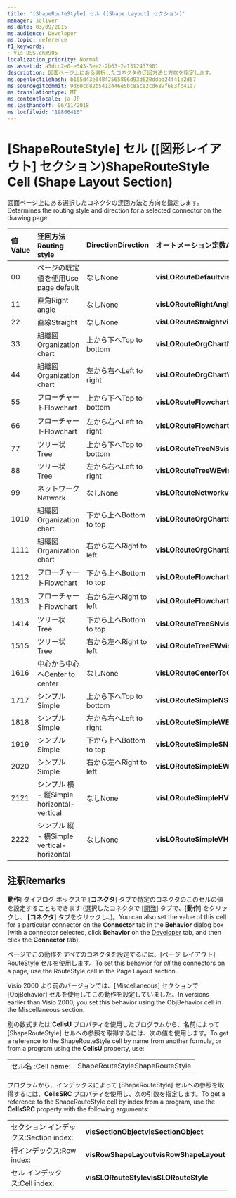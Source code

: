 ```yaml
---
title: '[ShapeRouteStyle] セル ([Shape Layout] セクション)'
manager: soliver
ms.date: 03/09/2015
ms.audience: Developer
ms.topic: reference
f1_keywords:
- Vis_DSS.chm905
localization_priority: Normal
ms.assetid: a5dcd2e0-e343-5ee2-2b63-2a1312437901
description: 図面ページ上にある選択したコネクタの迂回方法と方向を指定します。
ms.openlocfilehash: b165d43e64842565806d93d620ddbd24f41a2d57
ms.sourcegitcommit: 9d60cd82b5413446e5bc8ace2cd689f683fb41a7
ms.translationtype: MT
ms.contentlocale: ja-JP
ms.lasthandoff: 06/11/2018
ms.locfileid: "19806410"
---
```

# <a name="shaperoutestyle-cell-shape-layout-section"></a><span data-ttu-id="65f40-103">[ShapeRouteStyle] セル ([図形レイアウト] セクション)</span><span class="sxs-lookup"><span data-stu-id="65f40-103">ShapeRouteStyle Cell (Shape Layout Section)</span></span>

<span data-ttu-id="65f40-104">図面ページ上にある選択したコネクタの迂回方法と方向を指定します。</span><span class="sxs-lookup"><span data-stu-id="65f40-104">Determines the routing style and direction for a selected connector on the drawing page.</span></span>
  
|<span data-ttu-id="65f40-105">**値**</span><span class="sxs-lookup"><span data-stu-id="65f40-105">**Value**</span></span>|<span data-ttu-id="65f40-106">**迂回方法**</span><span class="sxs-lookup"><span data-stu-id="65f40-106">**Routing style**</span></span>|<span data-ttu-id="65f40-107">**Direction**</span><span class="sxs-lookup"><span data-stu-id="65f40-107">**Direction**</span></span>|<span data-ttu-id="65f40-108">**オートメーション定数**</span><span class="sxs-lookup"><span data-stu-id="65f40-108">**Automation constant**</span></span>|
|:-----|:-----|:-----|:-----|
|<span data-ttu-id="65f40-109">0</span><span class="sxs-lookup"><span data-stu-id="65f40-109">0</span></span>  <br/> |<span data-ttu-id="65f40-110">ページの既定値を使用</span><span class="sxs-lookup"><span data-stu-id="65f40-110">Use page default</span></span>  <br/> |<span data-ttu-id="65f40-111">なし</span><span class="sxs-lookup"><span data-stu-id="65f40-111">None</span></span>  <br/> |<span data-ttu-id="65f40-112">**visLORouteDefault**</span><span class="sxs-lookup"><span data-stu-id="65f40-112">**visLORouteDefault**</span></span> <br/> |
|<span data-ttu-id="65f40-113">1</span><span class="sxs-lookup"><span data-stu-id="65f40-113">1</span></span>  <br/> |<span data-ttu-id="65f40-114">直角</span><span class="sxs-lookup"><span data-stu-id="65f40-114">Right angle</span></span>  <br/> |<span data-ttu-id="65f40-115">なし</span><span class="sxs-lookup"><span data-stu-id="65f40-115">None</span></span>  <br/> |<span data-ttu-id="65f40-116">**visLORouteRightAngle**</span><span class="sxs-lookup"><span data-stu-id="65f40-116">**visLORouteRightAngle**</span></span> <br/> |
|<span data-ttu-id="65f40-117">2</span><span class="sxs-lookup"><span data-stu-id="65f40-117">2</span></span>  <br/> |<span data-ttu-id="65f40-118">直線</span><span class="sxs-lookup"><span data-stu-id="65f40-118">Straight</span></span>  <br/> |<span data-ttu-id="65f40-119">なし</span><span class="sxs-lookup"><span data-stu-id="65f40-119">None</span></span>  <br/> |<span data-ttu-id="65f40-120">**visLORouteStraight**</span><span class="sxs-lookup"><span data-stu-id="65f40-120">**visLORouteStraight**</span></span> <br/> |
|<span data-ttu-id="65f40-121">3</span><span class="sxs-lookup"><span data-stu-id="65f40-121">3</span></span>  <br/> |<span data-ttu-id="65f40-122">組織図</span><span class="sxs-lookup"><span data-stu-id="65f40-122">Organization chart</span></span>  <br/> |<span data-ttu-id="65f40-123">上から下へ</span><span class="sxs-lookup"><span data-stu-id="65f40-123">Top to bottom</span></span>  <br/> |<span data-ttu-id="65f40-124">**visLORouteOrgChartNS**</span><span class="sxs-lookup"><span data-stu-id="65f40-124">**visLORouteOrgChartNS**</span></span> <br/> |
|<span data-ttu-id="65f40-125">4</span><span class="sxs-lookup"><span data-stu-id="65f40-125">4</span></span>  <br/> |<span data-ttu-id="65f40-126">組織図</span><span class="sxs-lookup"><span data-stu-id="65f40-126">Organization chart</span></span>  <br/> |<span data-ttu-id="65f40-127">左から右へ</span><span class="sxs-lookup"><span data-stu-id="65f40-127">Left to right</span></span>  <br/> |<span data-ttu-id="65f40-128">**visLORouteOrgChartWE**</span><span class="sxs-lookup"><span data-stu-id="65f40-128">**visLORouteOrgChartWE**</span></span> <br/> |
|<span data-ttu-id="65f40-129">5</span><span class="sxs-lookup"><span data-stu-id="65f40-129">5</span></span>  <br/> |<span data-ttu-id="65f40-130">フローチャート</span><span class="sxs-lookup"><span data-stu-id="65f40-130">Flowchart</span></span>  <br/> |<span data-ttu-id="65f40-131">上から下へ</span><span class="sxs-lookup"><span data-stu-id="65f40-131">Top to bottom</span></span>  <br/> |<span data-ttu-id="65f40-132">**visLORouteFlowchartNS**</span><span class="sxs-lookup"><span data-stu-id="65f40-132">**visLORouteFlowchartNS**</span></span> <br/> |
|<span data-ttu-id="65f40-133">6</span><span class="sxs-lookup"><span data-stu-id="65f40-133">6</span></span>  <br/> |<span data-ttu-id="65f40-134">フローチャート</span><span class="sxs-lookup"><span data-stu-id="65f40-134">Flowchart</span></span>  <br/> |<span data-ttu-id="65f40-135">左から右へ</span><span class="sxs-lookup"><span data-stu-id="65f40-135">Left to right</span></span>  <br/> |<span data-ttu-id="65f40-136">**visLORouteFlowchartWE**</span><span class="sxs-lookup"><span data-stu-id="65f40-136">**visLORouteFlowchartWE**</span></span> <br/> |
|<span data-ttu-id="65f40-137">7</span><span class="sxs-lookup"><span data-stu-id="65f40-137">7</span></span>  <br/> |<span data-ttu-id="65f40-138">ツリー状</span><span class="sxs-lookup"><span data-stu-id="65f40-138">Tree</span></span>  <br/> |<span data-ttu-id="65f40-139">上から下へ</span><span class="sxs-lookup"><span data-stu-id="65f40-139">Top to bottom</span></span>  <br/> |<span data-ttu-id="65f40-140">**visLORouteTreeNS**</span><span class="sxs-lookup"><span data-stu-id="65f40-140">**visLORouteTreeNS**</span></span> <br/> |
|<span data-ttu-id="65f40-141">8</span><span class="sxs-lookup"><span data-stu-id="65f40-141">8</span></span>  <br/> |<span data-ttu-id="65f40-142">ツリー状</span><span class="sxs-lookup"><span data-stu-id="65f40-142">Tree</span></span>  <br/> |<span data-ttu-id="65f40-143">左から右へ</span><span class="sxs-lookup"><span data-stu-id="65f40-143">Left to right</span></span>  <br/> |<span data-ttu-id="65f40-144">**visLORouteTreeWE**</span><span class="sxs-lookup"><span data-stu-id="65f40-144">**visLORouteTreeWE**</span></span> <br/> |
|<span data-ttu-id="65f40-145">9</span><span class="sxs-lookup"><span data-stu-id="65f40-145">9</span></span>  <br/> |<span data-ttu-id="65f40-146">ネットワーク</span><span class="sxs-lookup"><span data-stu-id="65f40-146">Network</span></span>  <br/> |<span data-ttu-id="65f40-147">なし</span><span class="sxs-lookup"><span data-stu-id="65f40-147">None</span></span>  <br/> |<span data-ttu-id="65f40-148">**visLORouteNetwork**</span><span class="sxs-lookup"><span data-stu-id="65f40-148">**visLORouteNetwork**</span></span> <br/> |
|<span data-ttu-id="65f40-149">10</span><span class="sxs-lookup"><span data-stu-id="65f40-149">10</span></span>  <br/> |<span data-ttu-id="65f40-150">組織図</span><span class="sxs-lookup"><span data-stu-id="65f40-150">Organization chart</span></span>  <br/> |<span data-ttu-id="65f40-151">下から上へ</span><span class="sxs-lookup"><span data-stu-id="65f40-151">Bottom to top</span></span>  <br/> |<span data-ttu-id="65f40-152">**visLORouteOrgChartSN**</span><span class="sxs-lookup"><span data-stu-id="65f40-152">**visLORouteOrgChartSN**</span></span> <br/> |
|<span data-ttu-id="65f40-153">11</span><span class="sxs-lookup"><span data-stu-id="65f40-153">11</span></span>  <br/> |<span data-ttu-id="65f40-154">組織図</span><span class="sxs-lookup"><span data-stu-id="65f40-154">Organization chart</span></span>  <br/> |<span data-ttu-id="65f40-155">右から左へ</span><span class="sxs-lookup"><span data-stu-id="65f40-155">Right to left</span></span>  <br/> |<span data-ttu-id="65f40-156">**visLORouteOrgChartEW**</span><span class="sxs-lookup"><span data-stu-id="65f40-156">**visLORouteOrgChartEW**</span></span> <br/> |
|<span data-ttu-id="65f40-157">12</span><span class="sxs-lookup"><span data-stu-id="65f40-157">12</span></span>  <br/> |<span data-ttu-id="65f40-158">フローチャート</span><span class="sxs-lookup"><span data-stu-id="65f40-158">Flowchart</span></span>  <br/> |<span data-ttu-id="65f40-159">下から上へ</span><span class="sxs-lookup"><span data-stu-id="65f40-159">Bottom to top</span></span>  <br/> |<span data-ttu-id="65f40-160">**visLORouteFlowchartSN**</span><span class="sxs-lookup"><span data-stu-id="65f40-160">**visLORouteFlowchartSN**</span></span> <br/> |
|<span data-ttu-id="65f40-161">13</span><span class="sxs-lookup"><span data-stu-id="65f40-161">13</span></span>  <br/> |<span data-ttu-id="65f40-162">フローチャート</span><span class="sxs-lookup"><span data-stu-id="65f40-162">Flowchart</span></span>  <br/> |<span data-ttu-id="65f40-163">右から左へ</span><span class="sxs-lookup"><span data-stu-id="65f40-163">Right to left</span></span>  <br/> |<span data-ttu-id="65f40-164">**visLORouteFlowchartEW**</span><span class="sxs-lookup"><span data-stu-id="65f40-164">**visLORouteFlowchartEW**</span></span> <br/> |
|<span data-ttu-id="65f40-165">14</span><span class="sxs-lookup"><span data-stu-id="65f40-165">14</span></span>  <br/> |<span data-ttu-id="65f40-166">ツリー状</span><span class="sxs-lookup"><span data-stu-id="65f40-166">Tree</span></span>  <br/> |<span data-ttu-id="65f40-167">下から上へ</span><span class="sxs-lookup"><span data-stu-id="65f40-167">Bottom to top</span></span>  <br/> |<span data-ttu-id="65f40-168">**visLORouteTreeSN**</span><span class="sxs-lookup"><span data-stu-id="65f40-168">**visLORouteTreeSN**</span></span> <br/> |
|<span data-ttu-id="65f40-169">15</span><span class="sxs-lookup"><span data-stu-id="65f40-169">15</span></span>  <br/> |<span data-ttu-id="65f40-170">ツリー状</span><span class="sxs-lookup"><span data-stu-id="65f40-170">Tree</span></span>  <br/> |<span data-ttu-id="65f40-171">右から左へ</span><span class="sxs-lookup"><span data-stu-id="65f40-171">Right to left</span></span>  <br/> |<span data-ttu-id="65f40-172">**visLORouteTreeEW**</span><span class="sxs-lookup"><span data-stu-id="65f40-172">**visLORouteTreeEW**</span></span> <br/> |
|<span data-ttu-id="65f40-173">16</span><span class="sxs-lookup"><span data-stu-id="65f40-173">16</span></span>  <br/> |<span data-ttu-id="65f40-174">中心から中心へ</span><span class="sxs-lookup"><span data-stu-id="65f40-174">Center to center</span></span>  <br/> |<span data-ttu-id="65f40-175">なし</span><span class="sxs-lookup"><span data-stu-id="65f40-175">None</span></span>  <br/> |<span data-ttu-id="65f40-176">**visLORouteCenterToCenter**</span><span class="sxs-lookup"><span data-stu-id="65f40-176">**visLORouteCenterToCenter**</span></span> <br/> |
|<span data-ttu-id="65f40-177">17</span><span class="sxs-lookup"><span data-stu-id="65f40-177">17</span></span>  <br/> |<span data-ttu-id="65f40-178">シンプル</span><span class="sxs-lookup"><span data-stu-id="65f40-178">Simple</span></span>  <br/> |<span data-ttu-id="65f40-179">上から下へ</span><span class="sxs-lookup"><span data-stu-id="65f40-179">Top to bottom</span></span>  <br/> |<span data-ttu-id="65f40-180">**visLORouteSimpleNS**</span><span class="sxs-lookup"><span data-stu-id="65f40-180">**visLORouteSimpleNS**</span></span> <br/> |
|<span data-ttu-id="65f40-181">18</span><span class="sxs-lookup"><span data-stu-id="65f40-181">18</span></span>  <br/> |<span data-ttu-id="65f40-182">シンプル</span><span class="sxs-lookup"><span data-stu-id="65f40-182">Simple</span></span>  <br/> |<span data-ttu-id="65f40-183">左から右へ</span><span class="sxs-lookup"><span data-stu-id="65f40-183">Left to right</span></span>  <br/> |<span data-ttu-id="65f40-184">**visLORouteSimpleWE**</span><span class="sxs-lookup"><span data-stu-id="65f40-184">**visLORouteSimpleWE**</span></span> <br/> |
|<span data-ttu-id="65f40-185">19</span><span class="sxs-lookup"><span data-stu-id="65f40-185">19</span></span>  <br/> |<span data-ttu-id="65f40-186">シンプル</span><span class="sxs-lookup"><span data-stu-id="65f40-186">Simple</span></span>  <br/> |<span data-ttu-id="65f40-187">下から上へ</span><span class="sxs-lookup"><span data-stu-id="65f40-187">Bottom to top</span></span>  <br/> |<span data-ttu-id="65f40-188">**visLORouteSimpleSN**</span><span class="sxs-lookup"><span data-stu-id="65f40-188">**visLORouteSimpleSN**</span></span> <br/> |
|<span data-ttu-id="65f40-189">20</span><span class="sxs-lookup"><span data-stu-id="65f40-189">20</span></span>  <br/> |<span data-ttu-id="65f40-190">シンプル</span><span class="sxs-lookup"><span data-stu-id="65f40-190">Simple</span></span>  <br/> |<span data-ttu-id="65f40-191">右から左へ</span><span class="sxs-lookup"><span data-stu-id="65f40-191">Right to left</span></span>  <br/> |<span data-ttu-id="65f40-192">**visLORouteSimpleEW**</span><span class="sxs-lookup"><span data-stu-id="65f40-192">**visLORouteSimpleEW**</span></span> <br/> |
|<span data-ttu-id="65f40-193">21</span><span class="sxs-lookup"><span data-stu-id="65f40-193">21</span></span>  <br/> |<span data-ttu-id="65f40-194">シンプル 横 - 縦</span><span class="sxs-lookup"><span data-stu-id="65f40-194">Simple horizontal-vertical</span></span>  <br/> |<span data-ttu-id="65f40-195">なし</span><span class="sxs-lookup"><span data-stu-id="65f40-195">None</span></span>  <br/> |<span data-ttu-id="65f40-196">**visLORouteSimpleHV**</span><span class="sxs-lookup"><span data-stu-id="65f40-196">**visLORouteSimpleHV**</span></span> <br/> |
|<span data-ttu-id="65f40-197">22</span><span class="sxs-lookup"><span data-stu-id="65f40-197">22</span></span>  <br/> |<span data-ttu-id="65f40-198">シンプル 縦 - 横</span><span class="sxs-lookup"><span data-stu-id="65f40-198">Simple vertical-horizontal</span></span>  <br/> |<span data-ttu-id="65f40-199">なし</span><span class="sxs-lookup"><span data-stu-id="65f40-199">None</span></span>  <br/> |<span data-ttu-id="65f40-200">**visLORouteSimpleVH**</span><span class="sxs-lookup"><span data-stu-id="65f40-200">**visLORouteSimpleVH**</span></span> <br/> |
   
## <a name="remarks"></a><span data-ttu-id="65f40-201">注釈</span><span class="sxs-lookup"><span data-stu-id="65f40-201">Remarks</span></span>

<span data-ttu-id="65f40-202">**動作**] ダイアログ ボックスで [**コネクタ**] タブで特定のコネクタのこのセルの値を設定することもできます (選択したコネクタで [[開発](run-in-developer-mode-display-the-developer-tab.md)] タブで、[**動作**] をクリックし、 **[コネクタ**] タブをクリックし、)。</span><span class="sxs-lookup"><span data-stu-id="65f40-202">You can also set the value of this cell for a particular connector on the **Connector** tab in the **Behavior** dialog box (with a connector selected, click **Behavior** on the [Developer](run-in-developer-mode-display-the-developer-tab.md) tab, and then click the **Connector** tab).</span></span> 
  
<span data-ttu-id="65f40-203">ページでこの動作を*すべて*のコネクタを設定するには、[ページ レイアウト] RouteStyle セルを使用します。</span><span class="sxs-lookup"><span data-stu-id="65f40-203">To set this behavior for  *all*  the connectors on a page, use the RouteStyle cell in the Page Layout section.</span></span> 
  
<span data-ttu-id="65f40-204">Visio 2000 より前のバージョンでは、[Miscellaneous] セクションで [ObjBehavior] セルを使用してこの動作を設定していました。</span><span class="sxs-lookup"><span data-stu-id="65f40-204">In versions earlier than Visio 2000, you set this behavior using the ObjBehavior cell in the Miscellaneous section.</span></span>
  
<span data-ttu-id="65f40-205">別の数式または **CellsU** プロパティを使用したプログラムから、名前によって [ShapeRouteStyle] セルへの参照を取得するには、次の値を使用します。</span><span class="sxs-lookup"><span data-stu-id="65f40-205">To get a reference to the ShapeRouteStyle cell by name from another formula, or from a program using the **CellsU** property, use:</span></span> 
  
|||
|:-----|:-----|
|<span data-ttu-id="65f40-206">セル名 :</span><span class="sxs-lookup"><span data-stu-id="65f40-206">Cell name:</span></span>  <br/> |<span data-ttu-id="65f40-207">ShapeRouteStyle</span><span class="sxs-lookup"><span data-stu-id="65f40-207">ShapeRouteStyle</span></span>  <br/> |
   
<span data-ttu-id="65f40-208">プログラムから、インデックスによって [ShapeRouteStyle] セルへの参照を取得するには、**CellsSRC** プロパティを使用し、次の引数を指定します。</span><span class="sxs-lookup"><span data-stu-id="65f40-208">To get a reference to the ShapeRouteStyle cell by index from a program, use the **CellsSRC** property with the following arguments:</span></span> 
  
|||
|:-----|:-----|
|<span data-ttu-id="65f40-209">セクション インデックス:</span><span class="sxs-lookup"><span data-stu-id="65f40-209">Section index:</span></span>  <br/> |<span data-ttu-id="65f40-210">**visSectionObject**</span><span class="sxs-lookup"><span data-stu-id="65f40-210">**visSectionObject**</span></span> <br/> |
|<span data-ttu-id="65f40-211">行インデックス:</span><span class="sxs-lookup"><span data-stu-id="65f40-211">Row index:</span></span>  <br/> |<span data-ttu-id="65f40-212">**visRowShapeLayout**</span><span class="sxs-lookup"><span data-stu-id="65f40-212">**visRowShapeLayout**</span></span> <br/> |
|<span data-ttu-id="65f40-213">セル インデックス:</span><span class="sxs-lookup"><span data-stu-id="65f40-213">Cell index:</span></span>  <br/> |<span data-ttu-id="65f40-214">**visSLORouteStyle**</span><span class="sxs-lookup"><span data-stu-id="65f40-214">**visSLORouteStyle**</span></span> <br/> |
   

